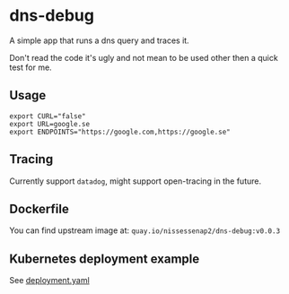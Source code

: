 # dns-debug

A simple app that runs a dns query and traces it.

Don't read the code it's ugly and not mean to be used other then a quick test for me.

## Usage

```shell
export CURL="false"
export URL=google.se
export ENDPOINTS="https://google.com,https://google.se"
```

## Tracing

Currently support `datadog`, might support open-tracing in the future.

## Dockerfile

You can find upstream image at: `quay.io/nissessenap2/dns-debug:v0.0.3`

## Kubernetes deployment example

See [deployment.yaml](./deployment.yaml)
